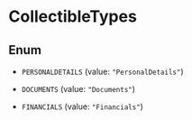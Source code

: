 

# CollectibleTypes

## Enum


* `PERSONALDETAILS` (value: `"PersonalDetails"`)

* `DOCUMENTS` (value: `"Documents"`)

* `FINANCIALS` (value: `"Financials"`)



